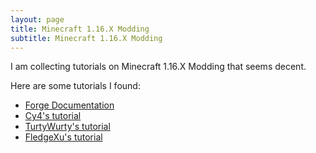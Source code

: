 ```yaml
---
layout: page
title: Minecraft 1.16.X Modding
subtitle: Minecraft 1.16.X Modding
---
```


I am collecting tutorials on Minecraft 1.16.X Modding that seems decent.

Here are some tutorials I found:
- [Forge Documentation](https://mcforge.readthedocs.io/en/latest/)
- [Cy4's tutorial](https://www.youtube.com/channel/UCJIDXtGpf4wv1ybDzdTA_vQ/videos)
- [TurtyWurty's tutorial](https://www.youtube.com/playlist?list=PLaevjqy3Xufavi5mWXvWnGmwRylL-QZy7)
- [FledgeXu's tutorial](https://boson-english.v2mcdev.com/)
